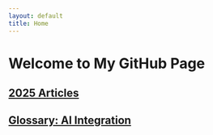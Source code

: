 ```yaml
---
layout: default
title: Home
---
```


# Welcome to My GitHub Page

## [2025 Articles](/2025.html)
## [Glossary: AI Integration](Glossary-AI-Integration.html)
